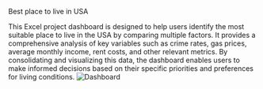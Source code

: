 Best place to live in USA

This Excel project dashboard is designed to help users identify the most suitable place to live in the USA by comparing multiple factors. 
It provides a comprehensive analysis of key variables such as crime rates, gas prices, average monthly income, rent costs, and other relevant metrics. 
By consolidating and visualizing this data, the dashboard enables users to make informed decisions based on their specific priorities and preferences for living conditions.
![Dashboard ](https://github.com/user-attachments/assets/33daad16-873e-470b-b4bc-5343715e939c)
